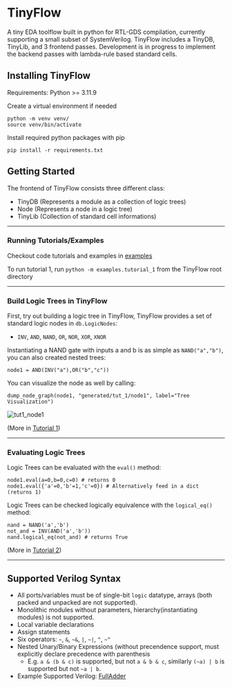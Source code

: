 # TinyFlow
A tiny EDA toolflow built in python for RTL-GDS compilation, currently supporting a small subset of SystemVerilog.
TinyFlow includes a TinyDB, TinyLib, and 3 frontend passes. Development is in progress to implement the backend passes with lambda-rule based standard cells.

## Installing TinyFlow
Requirements: Python >= 3.11.9

Create a virtual environment if needed
```
python -m venv venv/ 
source venv/bin/activate
```

Install required python packages with pip
```
pip install -r requirements.txt
```

## Getting Started
The frontend of TinyFlow consists three different class:
- TinyDB (Represents a module as a collection of logic trees)
- Node (Represents a node in a logic tree)
- TinyLib (Collection of standard cell informations)

---

### Running Tutorials/Examples
Checkout code tutorials and examples in [examples](examples)

To run tutorial 1, run `python -m examples.tutorial_1` from the TinyFlow root directory

---

### Build Logic Trees in TinyFlow 
First, try out building a logic tree in TinyFlow, TinyFlow provides a set of standard logic nodes in `db.LogicNodes`: 
- `INV`, `AND`, `NAND`, `OR`, `NOR`, `XOR`, `XNOR`

Instantiating a NAND gate with inputs a and b is as simple as `NAND("a","b")`, you can also created nested trees:
```
node1 = AND(INV("a"),OR("b","c"))
```

You can visualize the node as well by calling:
```
dump_node_graph(node1, "generated/tut_1/node1", label="Tree Visualization")
```
![tut1_node1](https://github.com/user-attachments/assets/479c35c6-faf3-43a4-9b21-57cf5e3be9ee)

(More in [Tutorial 1](examples/tutorial_1.py))

---

### Evaluating Logic Trees 
Logic Trees can be evaluated with the `eval()` method:
```
node1.eval(a=0,b=0,c=0) # returns 0
node1.eval({'a'=0,'b'=1,'c'=0}) # Alternatively feed in a dict (returns 1)
```
Logic Trees can be checked logically equivalence with the `logical_eq()` method:
```
nand = NAND('a','b')
not_and = INV(AND('a','b'))
nand.logical_eq(not_and) # returns True
```
(More in [Tutorial 2](examples/tutorial_2.py))

---

## Supported Verilog Syntax
- All ports/variables must be of single-bit `logic` datatype, arrays (both packed and unpacked are not supported).
- Monolithic modules without parameters, hierarchy(instantiating modules) is not supported.
- Local variable declarations
- Assign statements
- Six operators: `~`, `&`, `~&`, `|`, `~|`, `^`, `~^`
- Nested Unary/Binary Expressions (without precendence support, must explicitly declare precedence with parenthesis
  - E.g. `a & (b & c)` is supported, but not `a & b & c`, similarly `(~a) | b` is supported but not `~a | b`.
- Example Supported Verilog: [FullAdder](verilog/FullAdder.sv)
